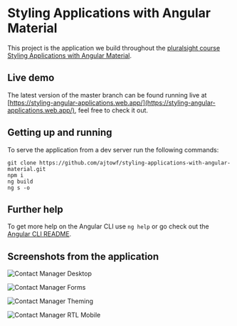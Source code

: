 # Styling Applications with Angular Material

This project is the application we build throughout the [pluralsight course Styling Applications with Angular Material](https://www.pluralsight.com/courses/angular-material).

## Live demo

The latest version of the master branch can be found running live at [https://styling-angular-applications.web.app/](https://styling-angular-applications.web.app/), feel free to check it out.

## Getting up and running

To serve the application from a dev server run the following commands:

    git clone https://github.com/ajtowf/styling-applications-with-angular-material.git
    npm i
    ng build
    ng s -o
    
## Further help

To get more help on the Angular CLI use `ng help` or go check out the [Angular CLI README](https://github.com/angular/angular-cli/blob/master/README.md).

## Screenshots from the application

![Contact Manager Desktop](https://raw.githubusercontent.com/ajtowf/styling-applications-with-angular-material/main/screenshots/1.png)

![Contact Manager Forms](https://raw.githubusercontent.com/ajtowf/styling-applications-with-angular-material/main/screenshots/2.png)

![Contact Manager Theming](https://raw.githubusercontent.com/ajtowf/styling-applications-with-angular-material/main/screenshots/3.png)

![Contact Manager RTL Mobile](https://raw.githubusercontent.com/ajtowf/styling-applications-with-angular-material/main/screenshots/4.png)


